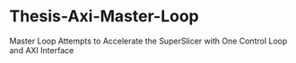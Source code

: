 # Thesis-Axi-Master-Loop
Master Loop Attempts to Accelerate the SuperSlicer with One Control Loop and AXI Interface
